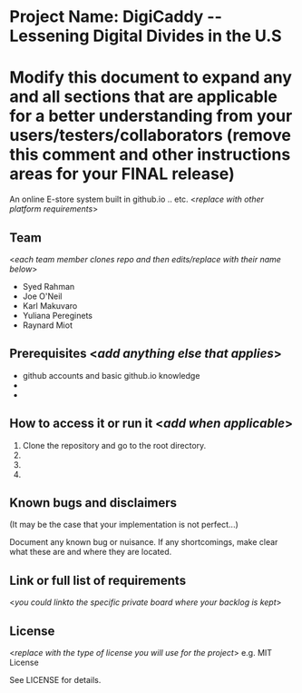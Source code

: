# Project Name: DigiCaddy -- Lessening Digital Divides in the U.S

# Modify this document to expand any and all sections that are applicable for a better understanding from your users/testers/collaborators (remove this comment and other instructions areas for your FINAL release)

An online E-store system built in github.io .. etc. <_replace with other platform requirements_>

## Team

<_each team member clones repo and then edits/replace with their name below_>

- Syed Rahman
- Joe O'Neil
- Karl Makuvaro
- Yuliana Pereginets
- Raynard Miot

## Prerequisites <_add anything else that applies_>

- github accounts and basic github.io knowledge
-
-

## How to access it or run it <_add when applicable_>

1. Clone the repository and go to the root directory.
2.
3.
4.

## Known bugs and disclaimers

(It may be the case that your implementation is not perfect...)

Document any known bug or nuisance.
If any shortcomings, make clear what these are and where they are located.

## Link or full list of requirements

<_you could linkto the specific private board where your backlog is kept_>

## License

<_replace with the type of license you will use for the project_> e.g. MIT License

See LICENSE for details.
